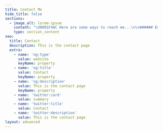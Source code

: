 ```yaml
---
title: Contact Me
hide_title: false
sections:
  - image_alt: lorem-ipsum
    content: "\U0001F4AC Here are some ways to reach me...\n\n###### Email: <elodie.kane@carleton.ca>\n\n###### LinkedIn: [elodie-kane](https://www.linkedin.com/in/elodie-kane/)\n\n###### GitHub: [elodiekane](https://github.com/elodiekane)\n\ni do not understand\n\n######\n"
    type: section_content
seo:
  title: Contact
  description: This is the contact page
  extra:
    - name: 'og:type'
      value: website
      keyName: property
    - name: 'og:title'
      value: Contact
      keyName: property
    - name: 'og:description'
      value: This is the contact page
      keyName: property
    - name: 'twitter:card'
      value: summary
    - name: 'twitter:title'
      value: Contact
    - name: 'twitter:description'
      value: This is the contact page
layout: advanced
---
```

